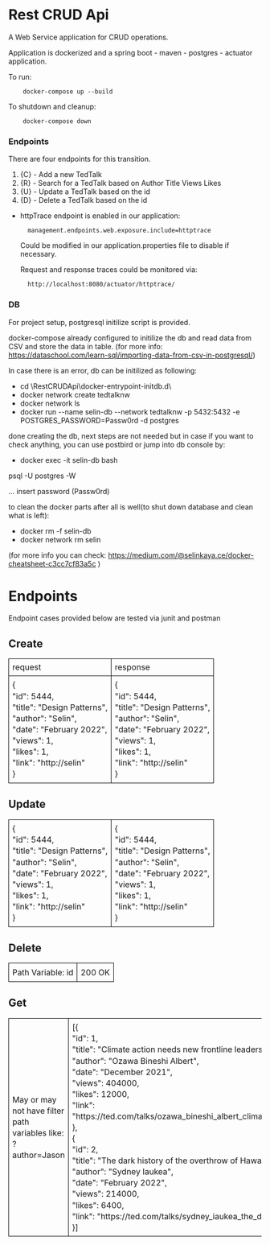# Rest CRUD Api
A Web Service application for CRUD operations. 

Application is dockerized and a spring boot - maven - postgres - actuator application.

To run:

        docker-compose up --build
To shutdown and cleanup:

        docker-compose down
<h3>Endpoints</h3>
There are four endpoints for this transition.

1. {C} - Add a new TedTalk
1. {R} - Search for a TedTalk based on Author Title Views Likes
1. {U} - Update a TedTalk based on the id 
1. {D} - Delete a TedTalk based on the id

* httpTrace endpoint is enabled in our application: 
    
        management.endpoints.web.exposure.include=httptrace

    Could be modified in our application.properties file to disable if necessary.
    
    Request and response traces could be monitored via:

        http://localhost:8080/actuator/httptrace/

<h3>DB</h3>

For project setup, postgresql initilize script is provided. 

docker-compose already configured to initilize the db 
and read data from CSV and store the data in table. (for more info: https://dataschool.com/learn-sql/importing-data-from-csv-in-postgresql/)

In case there is an error, db can be initilized as following: 

* cd \RestCRUDApi\docker-entrypoint-initdb.d\
* docker network create tedtalknw
* docker network ls
* docker run --name selin-db --network tedtalknw -p 5432:5432   -e POSTGRES_PASSWORD=Passw0rd -d postgres

done creating the db, next steps are not needed but in case 
if you want to check anything, you can use postbird 
or jump into db console by:
* docker exec -it selin-db bash

psql -U postgres -W

... insert password (Passw0rd)

to clean the docker parts after all is well(to shut down database and clean what is left):

* docker rm -f selin-db
* docker network rm selin

(for more info you can check:
https://medium.com/@selinkaya.ce/docker-cheatsheet-c3cc7cf83a5c
)

<h1>Endpoints</h1>
<p>Endpoint cases provided below are tested via junit and postman</p>
<h2>Create</h2>
<table style="border: none;">
<tbody>
<tr>
<td style="padding: 5pt 5pt 5pt 5pt; border: solid #000000 1pt;">
<p style="line-height: 1.2; margin-top: 0pt; margin-bottom: 0pt;"><span style="text-decoration: none;">request</span></p>
</td>
<td style="padding: 5pt 5pt 5pt 5pt; border: solid #000000 1pt;">
<p style="line-height: 1.2; margin-top: 0pt; margin-bottom: 0pt;"><span style="text-decoration: none;">response</span></p>
</td>
</tr>
<tr>
<td style="padding: 5pt 5pt 5pt 5pt; border: solid #000000 1pt;">
<p style="line-height: 1.38; margin-top: 0pt; margin-bottom: 0pt;"><span style="text-decoration: none;">{<br/>
    "id": 5444,<br/>
    "title": "Design Patterns",<br/>
    "author": "Selin",<br/>
    "date": "February 2022",<br/>
    "views": 1,<br/>
    "likes": 1,<br/>
    "link": "http://selin"<br/>
}</span></p>
</td>
<td style="padding: 5pt 5pt 5pt 5pt; border: solid #000000 1pt;">
<p style="line-height: 1.38; margin-top: 0pt; margin-bottom: 0pt;"><span style="text-decoration: none;">{<br/>
    "id": 5444,<br/>
    "title": "Design Patterns",<br/>
    "author": "Selin",<br/>
    "date": "February 2022",<br/>
    "views": 1,<br/>
    "likes": 1,<br/>
    "link": "http://selin"<br/>
}</span></p>
</td>
</tr>
</tbody>
</table>
<h2>Update</h2>
<table style="border: none;">
<tbody>
<tr>
<td style="padding: 5pt 5pt 5pt 5pt; border: solid #000000 1pt;">
<p style="line-height: 1.38; margin-top: 0pt; margin-bottom: 0pt;"><span style="text-decoration: none;">{<br/>
    "id": 5444,<br/>
    "title": "Design Patterns",<br/>
    "author": "Selin",<br/>
    "date": "February 2022",<br/>
    "views": 1,<br/>
    "likes": 1,<br/>
    "link": "http://selin"<br/>
    }</span></p>
</td>
<td style="padding: 5pt 5pt 5pt 5pt; border: solid #000000 1pt;">
<p style="line-height: 1.38; margin-top: 0pt; margin-bottom: 0pt;"><span style="text-decoration: none;">{<br/>
    "id": 5444,<br/>
    "title": "Design Patterns",<br/>
    "author": "Selin",<br/>
    "date": "February 2022",<br/>
    "views": 1,<br/>
    "likes": 1,<br/>
    "link": "http://selin"<br/>
    }</span></p>
</td>
</tr>
</tbody>
</table>
<h2>Delete</h2>
<table style="border: none;">
<tbody>
<tr>
<td style="padding: 5pt 5pt 5pt 5pt; border: solid #000000 1pt;">
<p style="line-height: 1.38; margin-top: 0pt; margin-bottom: 0pt;"><span style="text-decoration: none;">Path Variable: id</span></p>
</td>
<td style="padding: 5pt 5pt 5pt 5pt; border: solid #000000 1pt;">
<p style="line-height: 1.38; margin-top: 0pt; margin-bottom: 0pt;"><span style="text-decoration: none;">200 OK</span></p>
</td>
</tr>
</tbody>
</table>
<h2>Get</h2>
<table style="border: none;">
<tbody>
<tr>
<td style="padding: 5pt 5pt 5pt 5pt; border: solid #000000 1pt;">
<p style="line-height: 1.38; margin-top: 0pt; margin-bottom: 0pt;"><span style="text-decoration: none;">May or may not have filter path variables like: ?author=Jason </span></p>
</td>
<td style="padding: 5pt 5pt 5pt 5pt; border: solid #000000 1pt;">
<p style="line-height: 1.38; margin-top: 0pt; margin-bottom: 0pt;"><span style="text-decoration: none;">
[{<br/>
        "id": 1,<br/>
        "title": "Climate action needs new frontline leadership",<br/>
        "author": "Ozawa Bineshi Albert",<br/>
        "date": "December 2021",<br/>
        "views": 404000,<br/>
        "likes": 12000,<br/>
        "link": "https://ted.com/talks/ozawa_bineshi_albert_climate_action_needs_new_frontline_leadership"<br/>
    },<br/>
    {<br/>
        "id": 2,<br/>
        "title": "The dark history of the overthrow of Hawaii",<br/>
        "author": "Sydney Iaukea",<br/>
        "date": "February 2022",<br/>
        "views": 214000,<br/>
        "likes": 6400,<br/>
        "link": "https://ted.com/talks/sydney_iaukea_the_dark_history_of_the_overthrow_of_hawaii"<br/>
    }]
</span></p>
</td>
</tr>
</tbody>
</table>